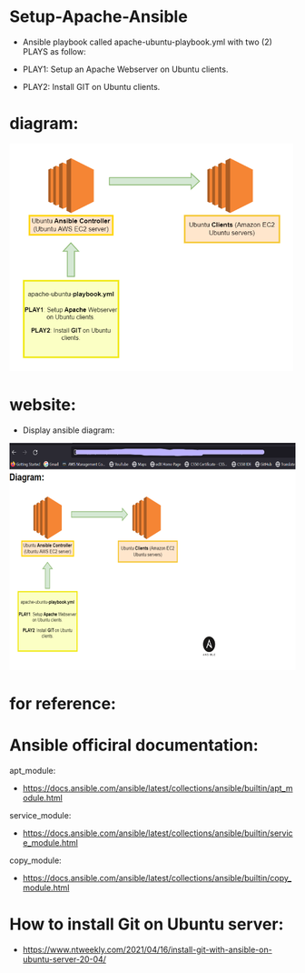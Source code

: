 # Setup-Apache-Ansible

- Ansible playbook called apache-ubuntu-playbook.yml with two (2) PLAYS as follow:

- PLAY1: Setup an Apache Webserver on Ubuntu clients.

- PLAY2: Install GIT on Ubuntu clients.

# diagram:

<img src="images/diagram.drawio.png" width="500" height="400">


# website:

- Display ansible diagram:

<img src="images/website.png" width="700" height="400">

# for reference:

# Ansible officiral documentation:

apt_module:

- https://docs.ansible.com/ansible/latest/collections/ansible/builtin/apt_module.html 

service_module:

- https://docs.ansible.com/ansible/latest/collections/ansible/builtin/service_module.html 

copy_module:

- https://docs.ansible.com/ansible/latest/collections/ansible/builtin/copy_module.html

# How to install Git on Ubuntu server:

- https://www.ntweekly.com/2021/04/16/install-git-with-ansible-on-ubuntu-server-20-04/



